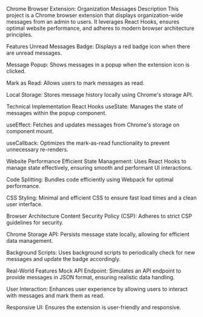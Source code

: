 Chrome Browser Extension: Organization Messages
Description
This project is a Chrome browser extension that displays organization-wide messages from an admin to users. It leverages React Hooks, ensures optimal website performance, and adheres to modern browser architecture principles. 

Features
Unread Messages Badge: Displays a red badge icon when there are unread messages.

Message Popup: Shows messages in a popup when the extension icon is clicked.

Mark as Read: Allows users to mark messages as read.

Local Storage: Stores message history locally using Chrome's storage API.

Technical Implementation
React Hooks
useState: Manages the state of messages within the popup component.

useEffect: Fetches and updates messages from Chrome's storage on component mount.

useCallback: Optimizes the mark-as-read functionality to prevent unnecessary re-renders.

Website Performance
Efficient State Management: Uses React Hooks to manage state effectively, ensuring smooth and performant UI interactions.

Code Splitting: Bundles code efficiently using Webpack for optimal performance.

CSS Styling: Minimal and efficient CSS to ensure fast load times and a clean user interface.

Browser Architecture
Content Security Policy (CSP): Adheres to strict CSP guidelines for security.

Chrome Storage API: Persists message state locally, allowing for efficient data management.

Background Scripts: Uses background scripts to periodically check for new messages and update the badge accordingly.

Real-World Features
Mock API Endpoint: Simulates an API endpoint to provide messages in JSON format, ensuring realistic data handling.

User Interaction: Enhances user experience by allowing users to interact with messages and mark them as read.

Responsive UI: Ensures the extension is user-friendly and responsive.

